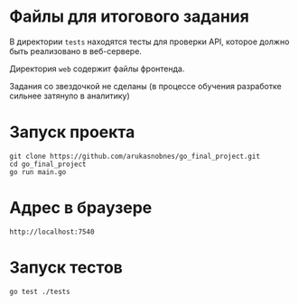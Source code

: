 # Файлы для итогового задания

В директории `tests` находятся тесты для проверки API, которое должно быть реализовано в веб-сервере.

Директория `web` содержит файлы фронтенда.

Задания со звездочкой не сделаны (в процессе обучения разработке сильнее затянуло в аналитику)

# Запуск проекта

```
git clone https://github.com/arukasnobnes/go_final_project.git
cd go_final_project
go run main.go
```
# Адрес в браузере
```
http://localhost:7540
```
# Запуск тестов 

```
go test ./tests
```